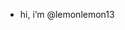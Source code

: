 - hi, i’m @lemonlemon13

<!---
lemonlemon13/lemonlemon13 is a ✨ special ✨ repository because its `README.md` (this file) appears on your GitHub profile.
You can click the Preview link to take a look at your changes.
--->
